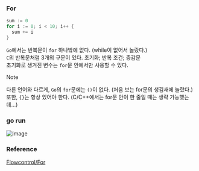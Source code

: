 ### For
```go
sum := 0
for i := 0; i < 10; i++ {
  sum += i
}
```
`Go`에서는 반복문이 `for` 하나밖에 없다. (while이 없어서 놀랐다.)<br>
`C`의 반복문처럼 3개의 구문이 있다. 초기화; 반복 조건; 증감문 <br>
초기화로 생겨진 변수는 `for`문 안에서만 사용할 수 있다.<br>
> [!Note]
> 다른 언어와 다르게, `Go`의 `for`문에는 `()`이 없다. (처음 보는 for문의 생김새에 놀랐다.) <br>
> 또한, `{}`는 항상 있어야 한다. (C/C++에서는 for문 안이 한 줄일 때는 생략 가능했는데...)<br>

### go run
![image](https://github.com/user-attachments/assets/f9b5cb6a-fa73-4cca-98ee-9b9e78337584)

### Reference
[Flowcontrol/For](https://go.dev/tour/flowcontrol/1)<br>
